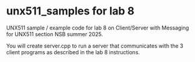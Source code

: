 # unx511_samples for lab 8

UNX511 sample / example code
for lab 8 on Client/Server with Messaging
for UNX511 section NSB
summer 2025.

You will create server.cpp to run a server that communicates
with the 3 client programs as described in the lab 8 instructions.
